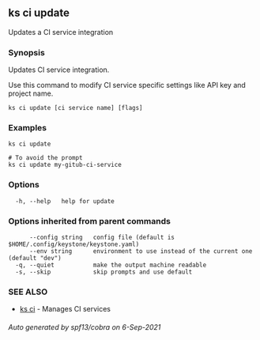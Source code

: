 ## ks ci update

Updates a CI service integration

### Synopsis

Updates CI service integration.

Use this command to modify CI service specific settings
like API key and project name.

```
ks ci update [ci service name] [flags]
```

### Examples

```
ks ci update

# To avoid the prompt
ks ci update my-gitub-ci-service
```

### Options

```
  -h, --help   help for update
```

### Options inherited from parent commands

```
      --config string   config file (default is $HOME/.config/keystone/keystone.yaml)
      --env string      environment to use instead of the current one (default "dev")
  -q, --quiet           make the output machine readable
  -s, --skip            skip prompts and use default
```

### SEE ALSO

* [ks ci](ks_ci.md)	 - Manages CI services

###### Auto generated by spf13/cobra on 6-Sep-2021
